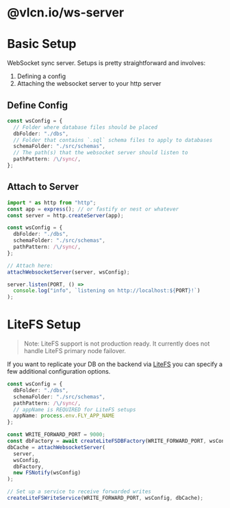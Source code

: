 # @vlcn.io/ws-server

# Basic Setup

WebSocket sync server. Setups is pretty straightforward and involves:

1. Defining a config
2. Attaching the websocket server to your http server

## Define Config

```ts
const wsConfig = {
  // Folder where database files should be placed
  dbFolder: "./dbs",
  // Folder that contains `.sql` schema files to apply to databases
  schemaFolder: "./src/schemas",
  // The path(s) that the websocket server should listen to
  pathPattern: /\/sync/,
};
```

## Attach to Server

```ts
import * as http from "http";
const app = express(); // or fastify or nest or whatever
const server = http.createServer(app);

const wsConfig = {
  dbFolder: "./dbs",
  schemaFolder: "./src/schemas",
  pathPattern: /\/sync/,
};

// Attach here:
attachWebsocketServer(server, wsConfig);

server.listen(PORT, () =>
  console.log("info", `listening on http://localhost:${PORT}!`)
);
```

# LiteFS Setup

> Note: LiteFS support is not production ready. It currently does not handle 
> LiteFS primary node failover.

If you want to replicate your DB on the backend via [LiteFS](https://fly.io/docs/litefs/) you can specify a few additional configuration options.

```ts
const wsConfig = {
  dbFolder: "./dbs",
  schemaFolder: "./src/schemas",
  pathPattern: /\/sync/,
  // appName is REQUIRED for LiteFS setups
  appName: process.env.FLY_APP_NAME
};

const WRITE_FORWARD_PORT = 9000;
const dbFactory = await createLiteFSDBFactory(WRITE_FORWARD_PORT, wsConfig);
dbCache = attachWebsocketServer(
  server,
  wsConfig,
  dbFactory,
  new FSNotify(wsConfig)
);

// Set up a service to receive forwarded writes
createLiteFSWriteService(WRITE_FORWARD_PORT, wsConfig, dbCache);
```